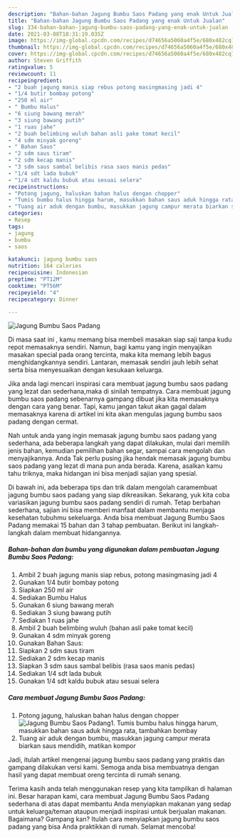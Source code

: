 ```yaml
---
description: "Bahan-bahan Jagung Bumbu Saos Padang yang enak Untuk Jualan"
title: "Bahan-bahan Jagung Bumbu Saos Padang yang enak Untuk Jualan"
slug: 334-bahan-bahan-jagung-bumbu-saos-padang-yang-enak-untuk-jualan
date: 2021-03-08T18:31:19.035Z
image: https://img-global.cpcdn.com/recipes/d74656a5060a4f5e/680x482cq70/jagung-bumbu-saos-padang-foto-resep-utama.jpg
thumbnail: https://img-global.cpcdn.com/recipes/d74656a5060a4f5e/680x482cq70/jagung-bumbu-saos-padang-foto-resep-utama.jpg
cover: https://img-global.cpcdn.com/recipes/d74656a5060a4f5e/680x482cq70/jagung-bumbu-saos-padang-foto-resep-utama.jpg
author: Steven Griffith
ratingvalue: 5
reviewcount: 11
recipeingredient:
- "2 buah jagung manis siap rebus potong masingmasing jadi 4"
- "1/4 butir bombay potong"
- "250 ml air"
- " Bumbu Halus"
- "6 siung bawang merah"
- "3 siung bawang putih"
- "1 ruas jahe"
- "2 buah belimbing wuluh bahan asli pake tomat kecil"
- "4 sdm minyak goreng"
- " Bahan Saus"
- "2 sdm saus tiram"
- "2 sdm kecap manis"
- "3 sdm saus sambal belibis rasa saos manis pedas"
- "1/4 sdt lada bubuk"
- "1/4 sdt kaldu bubuk atau sesuai selera"
recipeinstructions:
- "Potong jagung, haluskan bahan halus dengan chopper"
- "Tumis bumbu halus hingga harum, masukkan bahan saus aduk hingga rata, tambahkan bombay"
- "Tuang air aduk dengan bumbu, masukkan jagung campur merata biarkan saus mendidih, matikan kompor"
categories:
- Resep
tags:
- jagung
- bumbu
- saos

katakunci: jagung bumbu saos 
nutrition: 164 calories
recipecuisine: Indonesian
preptime: "PT12M"
cooktime: "PT56M"
recipeyield: "4"
recipecategory: Dinner

---
```



![Jagung Bumbu Saos Padang](https://img-global.cpcdn.com/recipes/d74656a5060a4f5e/680x482cq70/jagung-bumbu-saos-padang-foto-resep-utama.jpg)

Di masa  saat ini , kamu memang bisa membeli masakan siap saji tanpa kudu repot memasaknya sendiri. Namun, bagi kamu yang ingin menyajikan masakan special pada orang tercinta, maka kita memang lebih bagus menghidangkannya sendiri. Lantaran, memasak sendiri jauh lebih sehat serta bisa menyesuaikan dengan kesukaan keluarga.

Jika anda lagi mencari inspirasi cara membuat jagung bumbu saos padang yang lezat dan sederhana,maka di sinilah tempatnya. Cara membuat jagung bumbu saos padang  sebenarnya gampang dibuat jika kita memasaknya dengan cara yang benar. Tapi, kamu jangan takut akan gagal dalam memasaknya 
karena di artikel ini kita akan mengulas jagung bumbu saos padang dengan cermat.  



Nah untuk anda yang ingin memasak jagung bumbu saos padang yang sederhana, ada beberapa langkah yang dapat dilakukan, mulai dari memilih jenis bahan, kemudian pemilihan bahan segar, sampai cara mengolah dan menyajikannya. Anda Tak perlu pusing jika hendak memasak jagung bumbu saos padang yang lezat di mana pun anda berada. Karena, asalkan kamu  tahu triknya, maka hidangan ini bisa menjadi sajian yang spesial.

Di bawah ini, ada beberapa tips dan trik dalam mengolah caramembuat jagung bumbu saos padang yang siap dikreasikan. Sekarang, yuk kita coba variasikan jagung bumbu saos padang sendiri di rumah. Tetap berbahan sederhana, sajian ini bisa memberi manfaat dalam membantu menjaga kesehatan tubuhmu sekeluarga. Anda bisa membuat Jagung Bumbu Saos Padang memakai 15 bahan dan 3 tahap pembuatan. Berikut ini langkah-langkah dalam membuat hidangannya.

<!--inarticleads1-->

##### Bahan-bahan dan bumbu yang digunakan dalam pembuatan Jagung Bumbu Saos Padang:

1. Ambil 2 buah jagung manis siap rebus, potong masingmasing jadi 4
1. Gunakan 1/4 butir bombay potong
1. Siapkan 250 ml air
1. Sediakan  Bumbu Halus
1. Gunakan 6 siung bawang merah
1. Sediakan 3 siung bawang putih
1. Sediakan 1 ruas jahe
1. Ambil 2 buah belimbing wuluh (bahan asli pake tomat kecil)
1. Gunakan 4 sdm minyak goreng
1. Gunakan  Bahan Saus:
1. Siapkan 2 sdm saus tiram
1. Sediakan 2 sdm kecap manis
1. Siapkan 3 sdm saus sambal belibis (rasa saos manis pedas)
1. Sediakan 1/4 sdt lada bubuk
1. Gunakan 1/4 sdt kaldu bubuk atau sesuai selera




<!--inarticleads2-->

##### Cara membuat Jagung Bumbu Saos Padang:

1. Potong jagung, haluskan bahan halus dengan chopper
<img src="https://img-global.cpcdn.com/steps/c61a0e0c6887e6ba/160x128cq70/jagung-bumbu-saos-padang-langkah-memasak-1-foto.jpg" alt="Jagung Bumbu Saos Padang">1. Tumis bumbu halus hingga harum, masukkan bahan saus aduk hingga rata, tambahkan bombay
1. Tuang air aduk dengan bumbu, masukkan jagung campur merata biarkan saus mendidih, matikan kompor




Jadi, itulah artikel mengenai  jagung bumbu saos padang  yang praktis dan gampang dilakukan versi kami. Semoga anda bisa membuatnya dengan hasil yang dapat membuat oreng tercinta di rumah senang. 

Terima kasih anda telah menggunakan resep yang kita tampilkan di halaman ini. Besar harapan kami, cara membuat  Jagung Bumbu Saos Padang sederhana di atas dapat membantu Anda menyiapkan makanan yang sedap untuk keluarga/teman ataupun menjadi inspirasi untuk berjualan makanan. Bagaimana? Gampang kan? Itulah cara menyiapkan jagung bumbu saos padang yang bisa Anda praktikkan di rumah. Selamat mencoba!

